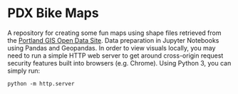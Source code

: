 # PDX Bike Maps

A repository for creating some fun maps using shape files retrieved from the [Portland GIS Open Data Site](https://gis-pdx.opendata.arcgis.com/). Data preparation in Jupyter Notebooks using Pandas and Geopandas. In order to view visuals locally, you may need to run a simple HTTP web server to get around cross-origin request security features built into browsers (e.g. Chrome). Using Python 3, you can simply run:

`python -m http.server`